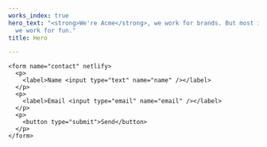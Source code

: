 ```yaml
---
works_index: true
hero_text: "<strong>We're Acme</strong>, we work for brands. But most importantly,
  we work for fun."
title: Hero

---
```

<Hero :text="$page.frontmatter.hero_text" />
<WorksList />

    <form name="contact" netlify>
      <p>
        <label>Name <input type="text" name="name" /></label>
      </p>
      <p>
        <label>Email <input type="email" name="email" /></label>
      </p>
      <p>
        <button type="submit">Send</button>
      </p>
    </form>